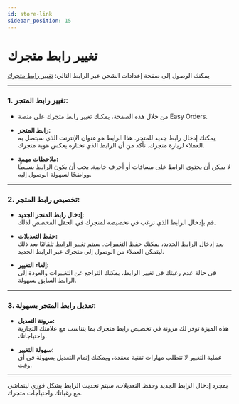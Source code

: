 ```yaml
---
id: store-link
sidebar_position: 15
---
```


# تغيير رابط متجرك

يمكنك الوصول إلى صفحة إعدادات الشحن عبر الرابط التالي: [تغيير رابط متجرك](https://app.easy-orders.net/#/store-link)

---

### **1. تغيير رابط المتجر:**

- من خلال هذه الصفحة، يمكنك تغيير رابط متجرك على منصة Easy Orders.
  
- **رابط المتجر:**  
  يمكنك إدخال رابط جديد للمتجر. هذا الرابط هو عنوان الإنترنت الذي سيتصل به العملاء لزيارة متجرك. تأكد من أن الرابط الذي تختاره يعكس هوية متجرك.

- **ملاحظات مهمة:**  
  لا يمكن أن يحتوي الرابط على مسافات أو أحرف خاصة. يجب أن يكون الرابط بسيطًا وواضحًا لسهولة الوصول إليه.

---

### **2. تخصيص رابط المتجر:**

- **إدخال رابط المتجر الجديد:**  
  قم بإدخال الرابط الذي ترغب في تخصيصه لمتجرك في الحقل المخصص لذلك.

- **حفظ التعديلات:**  
  بعد إدخال الرابط الجديد، يمكنك حفظ التغييرات. سيتم تغيير الرابط تلقائيًا بعد ذلك ليتمكن العملاء من الوصول إلى متجرك عبر الرابط الجديد.

- **إلغاء التغيير:**  
  في حالة عدم رغبتك في تغيير الرابط، يمكنك التراجع عن التغييرات والعودة إلى الرابط السابق بسهولة.

---

### **3. تعديل رابط المتجر بسهولة:**

- **مرونة التعديل:**  
  هذه الميزة توفر لك مرونة في تخصيص رابط متجرك بما يتناسب مع علامتك التجارية واحتياجاتك.

- **سهولة التغيير:**  
  عملية التغيير لا تتطلب مهارات تقنية معقدة، ويمكنك إتمام التعديل بسهولة في أي وقت.

---

بمجرد إدخال الرابط الجديد وحفظ التعديلات، سيتم تحديث الرابط بشكل فوري ليتماشى مع رغباتك واحتياجات متجرك.
